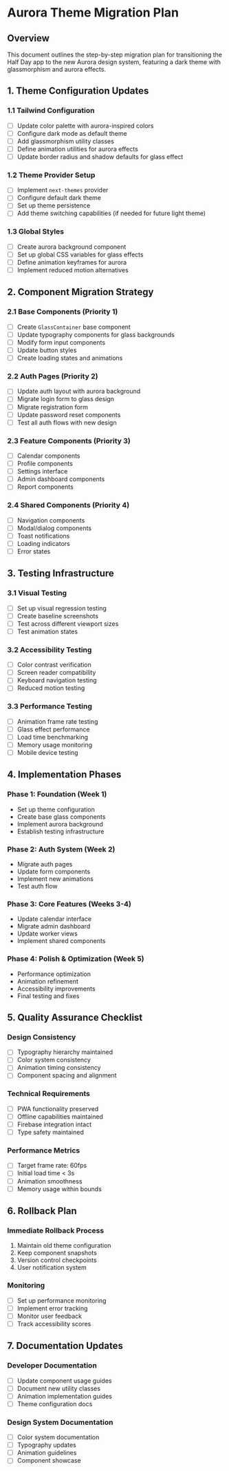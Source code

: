 # Aurora Theme Migration Plan

## Overview
This document outlines the step-by-step migration plan for transitioning the Half Day app to the new Aurora design system, featuring a dark theme with glassmorphism and aurora effects.

## 1. Theme Configuration Updates

### 1.1 Tailwind Configuration
- [ ] Update color palette with aurora-inspired colors
- [ ] Configure dark mode as default theme
- [ ] Add glassmorphism utility classes
- [ ] Define animation utilities for aurora effects
- [ ] Update border radius and shadow defaults for glass effect

### 1.2 Theme Provider Setup
- [ ] Implement `next-themes` provider
- [ ] Configure default dark theme
- [ ] Set up theme persistence
- [ ] Add theme switching capabilities (if needed for future light theme)

### 1.3 Global Styles
- [ ] Create aurora background component
- [ ] Set up global CSS variables for glass effects
- [ ] Define animation keyframes for aurora
- [ ] Implement reduced motion alternatives

## 2. Component Migration Strategy

### 2.1 Base Components (Priority 1)
- [ ] Create `GlassContainer` base component
- [ ] Update typography components for glass backgrounds
- [ ] Modify form input components
- [ ] Update button styles
- [ ] Create loading states and animations

### 2.2 Auth Pages (Priority 2)
- [ ] Update auth layout with aurora background
- [ ] Migrate login form to glass design
- [ ] Migrate registration form
- [ ] Update password reset components
- [ ] Test all auth flows with new design

### 2.3 Feature Components (Priority 3)
- [ ] Calendar components
- [ ] Profile components
- [ ] Settings interface
- [ ] Admin dashboard components
- [ ] Report components

### 2.4 Shared Components (Priority 4)
- [ ] Navigation components
- [ ] Modal/dialog components
- [ ] Toast notifications
- [ ] Loading indicators
- [ ] Error states

## 3. Testing Infrastructure

### 3.1 Visual Testing
- [ ] Set up visual regression testing
- [ ] Create baseline screenshots
- [ ] Test across different viewport sizes
- [ ] Test animation states

### 3.2 Accessibility Testing
- [ ] Color contrast verification
- [ ] Screen reader compatibility
- [ ] Keyboard navigation testing
- [ ] Reduced motion testing

### 3.3 Performance Testing
- [ ] Animation frame rate testing
- [ ] Glass effect performance
- [ ] Load time benchmarking
- [ ] Memory usage monitoring
- [ ] Mobile device testing

## 4. Implementation Phases

### Phase 1: Foundation (Week 1)
- Set up theme configuration
- Create base glass components
- Implement aurora background
- Establish testing infrastructure

### Phase 2: Auth System (Week 2)
- Migrate auth pages
- Update form components
- Implement new animations
- Test auth flow

### Phase 3: Core Features (Weeks 3-4)
- Update calendar interface
- Migrate admin dashboard
- Update worker views
- Implement shared components

### Phase 4: Polish & Optimization (Week 5)
- Performance optimization
- Animation refinement
- Accessibility improvements
- Final testing and fixes

## 5. Quality Assurance Checklist

### Design Consistency
- [ ] Typography hierarchy maintained
- [ ] Color system consistency
- [ ] Animation timing consistency
- [ ] Component spacing and alignment

### Technical Requirements
- [ ] PWA functionality preserved
- [ ] Offline capabilities maintained
- [ ] Firebase integration intact
- [ ] Type safety maintained

### Performance Metrics
- [ ] Target frame rate: 60fps
- [ ] Initial load time < 3s
- [ ] Animation smoothness
- [ ] Memory usage within bounds

## 6. Rollback Plan

### Immediate Rollback Process
1. Maintain old theme configuration
2. Keep component snapshots
3. Version control checkpoints
4. User notification system

### Monitoring
- [ ] Set up performance monitoring
- [ ] Implement error tracking
- [ ] Monitor user feedback
- [ ] Track accessibility scores

## 7. Documentation Updates

### Developer Documentation
- [ ] Update component usage guides
- [ ] Document new utility classes
- [ ] Animation implementation guides
- [ ] Theme configuration docs

### Design System Documentation
- [ ] Color system documentation
- [ ] Typography updates
- [ ] Animation guidelines
- [ ] Component showcase
